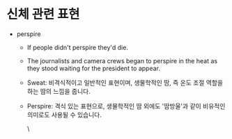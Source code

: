 # 신체 관련 표현

* perspire
  * If people didn't perspire they'd die.
  * The journalists and camera crews began to perspire in the heat as they stood waiting for the president to appear.
  * Sweat: 비격식적이고 일반적인 표현이며, 생물학적인 땀, 즉 온도 조절 역할을 하는 땀의 느낌을 줍니다.&#x20;
  *   Perspire: 격식 있는 표현으로, 생물학적인 땀 외에도 '땀방울'과 같이 비유적인 의미로도 사용될 수 있습니다.

      \

